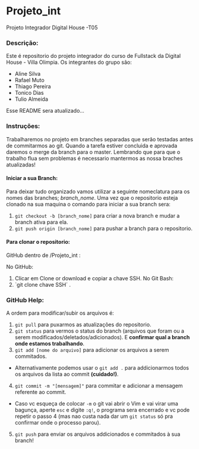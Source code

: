 ﻿# Projeto_int
Projeto Integrador Digital House -T05

### Descrição:
Este é repositorio do projeto integrador do curso de Fullstack da Digital House - Villa Olimpia. Os integrantes do grupo são:

- Aline Silva
- Rafael Muto
- Thiago Pereira
- Tonico Dias
- Tulio Almeida

Esse README sera atualizado...

### Instruções:
Trabalharemos no projeto em branches separadas que serão testadas antes de commitarmos ao git. Quando a tarefa estiver concluida e aprovada daremos o merge da branch para o master. Lembrando que para que o trabalho flua sem problemas é necessario mantermos as nossa braches atualizadas!

#### Iniciar a sua Branch:
Para deixar tudo organizado vamos utilizar a seguinte nomeclatura para os nomes das branches; *branch_nome*.
Uma vez que o repositorio esteja clonado na sua maquina o comando para iniciar a sua branch sera:

1. `git checkout -b [branch_nome]` para criar a nova branch e mudar a branch ativa para ela.
2. `git push origin [branch_nome]` para pushar a branch para o repositorio.

#### Para clonar o repositorio:

GitHub dentro de /Projeto_int :

No GitHub:
1. Clicar em Clone or download e copiar a chave SSH.
No Git Bash:
2. `git clone chave SSH´ . 

### GitHub Help:

A ordem para modificar/subir os arquivos é:
1. `git pull` para puxarmos as atualizações do repositorio.
2. `git status` para vermos o status do branch (arquivos que foram ou a serem modificados/deletados/adicionados). E **confirmar qual a branch onde estamos trabalhando**.
3. `git add [nome do arquivo]` para adicionar os arquivos a serem commitados.
  * Alternativamente podemos usar o `git add .` para addicionarmos todos os arquivos da lista ao commit **(cuidado!)**.
4. `git commit -m "[mensagem]"` para commitar e adicionar a mensagem referente ao commit.
  * Caso vc esqueça de colocar `-m` o git vai abrir o Vim e vai virar uma bagunça, aperte `esc` e digite `:q!`, o programa sera encerrado e vc pode repetir o passo 4 (mas nao custa nada dar um `git status` só pra confirmar onde o processo parou).
5. `git push` para enviar os arquivos addicionados e commitados à sua branch!
